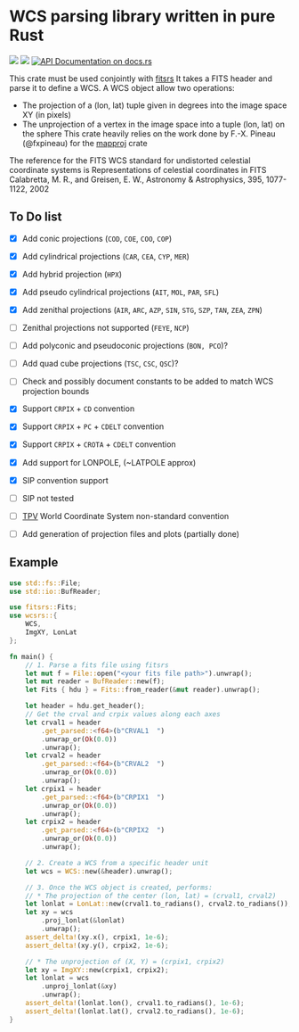 # WCS parsing library written in pure Rust

[![](https://img.shields.io/crates/v/wcs.svg)](https://crates.io/crates/wcs)
[![](https://img.shields.io/crates/d/wcs.svg)](https://crates.io/crates/wcs)
[![API Documentation on docs.rs](https://docs.rs/wcs/badge.svg)](https://docs.rs/wcs/)

This crate must be used conjointly with [fitsrs](https://github.com/cds-astro/fitsrs)
It takes a FITS header and parse it to define a WCS.
A WCS object allow two operations:
* The projection of a (lon, lat) tuple given in degrees into the image space XY (in pixels)
* The unprojection of a vertex in the image space into a tuple (lon, lat) on the sphere
This crate heavily relies on the work done by F.-X. Pineau (@fxpineau) for the [mapproj](https://github.com/cds-astro/cds-mapproj-rust)
crate

The reference for the FITS WCS standard for undistorted celestial coordinate systems is Representations of celestial coordinates in FITS Calabretta, M. R., and Greisen, E. W., Astronomy & Astrophysics, 395, 1077-1122, 2002

To Do list
----------

* [X] Add conic projections (`COD`, `COE`, `COO`, `COP`)
* [X] Add cylindrical projections (`CAR`, `CEA`, `CYP`, `MER`)
* [X] Add hybrid projection (`HPX`)
* [X] Add pseudo cylindrical projections (`AIT`, `MOL`, `PAR`, `SFL`)
* [X] Add zenithal projections (`AIR`, `ARC`, `AZP`, `SIN`, `STG`, `SZP`, `TAN`, `ZEA`, `ZPN`)
* [ ] Zenithal projections not supported (`FEYE`, `NCP`)
* [ ] Add polyconic and pseudoconic projections (`BON, PCO`)?
* [ ] Add quad cube projections (`TSC`, `CSC`, `QSC`)?
* [ ] Check and possibly document constants to be added to match WCS projection bounds
* [X] Support `CRPIX` + `CD` convention
* [X] Support `CRPIX` + `PC` + `CDELT` convention
* [X] Support `CRPIX` + `CROTA` + `CDELT` convention
* [X] Add support for LONPOLE, (~LATPOLE approx)
* [X] SIP convention support
* [ ] SIP not tested
* [ ] [TPV](https://fits.gsfc.nasa.gov/registry/tpvwcs/tpv.html) World Coordinate System non-standard convention
* [ ] Add generation of projection files and plots (partially done)


Example
-------

```rust
use std::fs::File;
use std::io::BufReader;

use fitsrs::Fits;
use wcsrs::{
    WCS,
    ImgXY, LonLat
};

fn main() {
    // 1. Parse a fits file using fitsrs
    let mut f = File::open("<your fits file path>").unwrap();
    let mut reader = BufReader::new(f);
    let Fits { hdu } = Fits::from_reader(&mut reader).unwrap();

    let header = hdu.get_header();
    // Get the crval and crpix values along each axes
    let crval1 = header
        .get_parsed::<f64>(b"CRVAL1  ")
        .unwrap_or(Ok(0.0))
        .unwrap();
    let crval2 = header
        .get_parsed::<f64>(b"CRVAL2  ")
        .unwrap_or(Ok(0.0))
        .unwrap();
    let crpix1 = header
        .get_parsed::<f64>(b"CRPIX1  ")
        .unwrap_or(Ok(0.0))
        .unwrap();
    let crpix2 = header
        .get_parsed::<f64>(b"CRPIX2  ")
        .unwrap_or(Ok(0.0))
        .unwrap();

    // 2. Create a WCS from a specific header unit
    let wcs = WCS::new(&header).unwrap();

    // 3. Once the WCS object is created, performs:
    // * The projection of the center (lon, lat) = (crval1, crval2)
    let lonlat = LonLat::new(crval1.to_radians(), crval2.to_radians());
    let xy = wcs
        .proj_lonlat(&lonlat)
        .unwrap();
    assert_delta!(xy.x(), crpix1, 1e-6);
    assert_delta!(xy.y(), crpix2, 1e-6);

    // * The unprojection of (X, Y) = (crpix1, crpix2)
    let xy = ImgXY::new(crpix1, crpix2);
    let lonlat = wcs
        .unproj_lonlat(&xy)
        .unwrap();
    assert_delta!(lonlat.lon(), crval1.to_radians(), 1e-6);
    assert_delta!(lonlat.lat(), crval2.to_radians(), 1e-6);
}
```